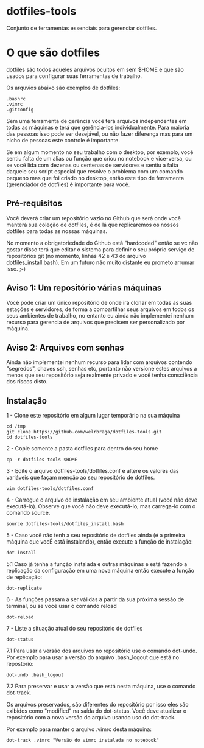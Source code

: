 # dotfiles-tools

Conjunto de ferramentas essenciais para gerenciar dotfiles.

# O que são dotfiles

dotfiles são todos aqueles arquivos ocultos em sem $HOME e que são usados
para configurar suas ferramentas de trabalho. 

Os arquvios abaixo são exemplos de dotfiles:

    .bashrc
    .vimrc
    .gitconfig

Sem uma ferramenta de gerência você terá arquivos independentes em todas as
máquinas e terá que gerência-los individualmente. Para maioria das pessoas isso
pode ser desejável, ou não fazer diferença mas para um nicho de pessoas este 
controle é importante.

Se em algum momento no seu trabalho com o desktop, por exemplo, você sentiu falta
de um alias ou função que criou no notebook e vice-versa, ou se você  lida com 
dezenas ou centenas de servidores e sentiu a falta daquele seu script especial que
resolve o problema com um comando pequeno mas que foi criado no desktop, então
este tipo de ferramenta (gerenciador de dotfiles) é importante para você.


## Pré-requisitos

Você deverá criar um repositório vazio no Github que será onde você manterá
sua coleção de dotfiles, é de lá que replicaremos os nossos dotfiles para todas
as nossas máquinas.

No momento a obrigatoriedade do Github está "hardcoded" então se vc não gostar
disso terá que editar o sistema para definir o seu próprio serviço de repositórios
git (no momento, linhas 42 e 43 do arquivo dotfiles_install.bash).
Em um futuro não muito distante eu prometo arrumar isso. ;-)

## Aviso 1: Um repositório várias máquinas

Você pode criar um único repositório de onde irá clonar em todas as suas estações 
e servidores, de forma a compartilhar seus arquivos em todos os seus ambientes 
de trabalho, no entanto eu ainda não implementei nenhum recurso para gerencia de 
arquivos que precisem ser personalizado por máquina.

## Aviso 2: Arquivos com senhas

Ainda não implementei nenhum recurso para lidar com arquivos contendo "segredos",
chaves ssh, senhas etc, portanto não versione estes arquivos a menos que seu 
repositório seja realmente privado e você tenha consciência dos riscos disto.

## Instalação

1 - Clone este repositório em algum lugar temporário na sua máquina

    cd /tmp
    git clone https://github.com/welrbraga/dotfiles-tools.git
    cd dotfiles-tools

2 - Copie somente a pasta dotfiles para dentro do seu home

    cp -r dotfiles-tools $HOME

3 - Edite o arquivo dotfiles-tools/dotfiles.conf e altere os valores das
variáveis que façam menção ao seu repositório de dotfiles.

    vim dotfiles-tools/dotfiles.conf

4 - Carregue o arquivo de instalação em seu ambiente atual (você não deve executá-lo).
Observe que você não deve executá-lo, mas carrega-lo com o comando source.

    source dotfiles-tools/dotfiles_install.bash

5 - Caso você não tenh a seu repositório de dotfiles ainda (é a primeira máquina que
vocÊ está instalando), então execute a função de instalação:

    dot-install

5.1 Caso já tenha a função instalada e outras máquinas e está fazendo a replicação
da configuração em uma nova máquina então execute a função de replicação:

    dot-replicate

6 - As funções passam a ser válidas a partir da sua próxima sessão de terminal, ou
se você usar o comando reload

    dot-reload


7 - Liste a situação atual do seu repositório de dotfiles

    dot-status

7.1 Para usar a versão dos arquivos no repositório use o comando dot-undo. Por exemplo
para usar a versão do arquivo .bash_logout que está no repostório:

    dot-undo .bash_logout

7.2 Para preservar e usar a versão que está nesta máquina, use o comando dot-track.

Os arquivos preservados, são diferentes do repositório por isso eles são exibidos como
"modified" na saída do dot-status. Você deve atualizar o repositório com a nova versão
do arquivo usando uso do dot-track.

Por exemplo para manter o arquivo .vimrc desta máquina:

    dot-track .vimrc "Versão do vimrc instalada no notebook"


